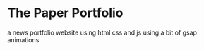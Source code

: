 # The Paper Portfolio
a news portfolio website using html css and js using a bit of gsap animations
